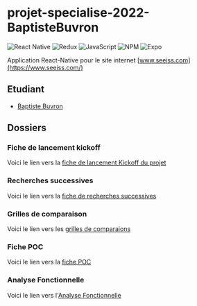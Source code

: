 # projet-specialise-2022-BaptisteBuvron
![React Native](https://img.shields.io/badge/React_Native-20232A?style=for-the-badge&logo=react&logoColor=61DAFB)
![Redux](https://img.shields.io/badge/redux-%23593d88.svg?style=for-the-badge&logo=redux&logoColor=white)
![JavaScript](https://img.shields.io/badge/javascript-%23323330.svg?style=for-the-badge&logo=javascript&logoColor=%23F7DF1E)
![NPM](https://img.shields.io/badge/NPM-%23000000.svg?style=for-the-badge&logo=npm&logoColor=white)
![Expo](https://img.shields.io/badge/expo-1C1E24?style=for-the-badge&logo=expo&logoColor=#D04A37)

Application React-Native pour le site internet [www.seeiss.com](https://www.seeiss.com/)

## Etudiant

* [Baptiste Buvron](https://github.com/BaptisteBuvron)

## Dossiers

### Fiche de lancement kickoff
Voici le lien vers la [fiche de lancement Kickoff du projet](https://docs.google.com/document/d/1v8cDOX77Kxkcqmp9VnuXRLi36eiy0RDUsld0MiUZu4I/edit?usp=sharing)

### Recherches successives
Voici le lien vers la [fiche de recherches successives](https://docs.google.com/presentation/d/1HfUESV6LpRq6pl4fzoU8J6BGbMtSDdoT0ULGW-u99Ks/edit?usp=sharing)

### Grilles de comparaison
Voici le lien vers les [grilles de comparaions](https://docs.google.com/presentation/d/19H8xYJS7rIZoEzLARjIVbxBDWFfIvxRuah2aXqljfmg/edit?usp=sharing)

### Fiche POC
Voici le lien vers la [fiche POC](https://docs.google.com/document/d/1w9B2XEsez5YCKeO7-TKQEUxlVpTfnXlUU6Z248-5c2A/edit?usp=sharing)

### Analyse Fonctionnelle
Voici le lien vers l'[Analyse Fonctionnelle](https://docs.google.com/presentation/d/1USqU59M4HdkLuaLTnNuMarrvedCq93VAKqXVbRZBlWw/edit?usp=sharing)
